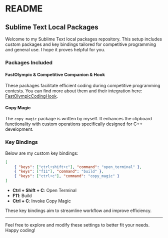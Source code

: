 # README

## Sublime Text Local Packages

Welcome to my Sublime Text local packages repository. This setup includes custom packages and key bindings tailored for competitive programming and general use. I hope it proves helpful for you.

### Packages Included

#### FastOlympic & Competitive Companion & Hook
These packages facilitate efficient coding during competitive programming contests. You can find more about them and their integration here: [FastOlympicCodingHook](https://github.com/tiger2005/FastOlympicCodingHook).

#### Copy Magic
The `copy_magic` package is written by myself. It enhances the clipboard functionality with custom operations specifically designed for C++ development.

### Key Bindings

Below are my custom key bindings:

```json
[
    { "keys": ["ctrl+shift+c"], "command": "open_terminal" },
    { "keys": ["f11"], "command": "build" },
    { "keys": ["ctrl+c"], "command": "copy_magic" }
]
```

- **Ctrl + Shift + C**: Open Terminal
- **F11**: Build
- **Ctrl + C**: Invoke Copy Magic

These key bindings aim to streamline workflow and improve efficiency.

---

Feel free to explore and modify these settings to better fit your needs. Happy coding!
